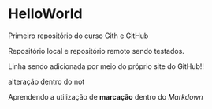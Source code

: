 # HelloWorld
Primeiro repositório do curso Gith e GitHub

Repositório local e repositório remoto sendo testados.

Linha sendo adicionada por meio do próprio site do GitHub!!

alteração dentro do not

Aprendendo a utilização de **marcação** dentro do *Markdown*
